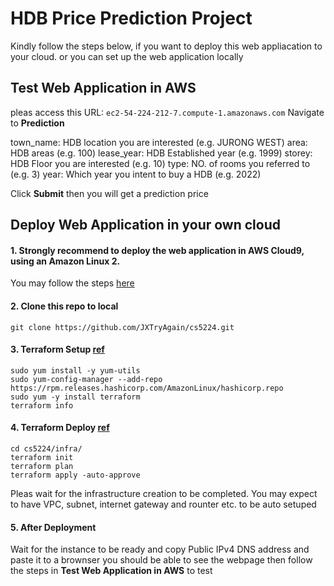 # HDB Price Prediction Project
  Kindly follow the steps below, if you want to deploy this web appliacation to your cloud. 
  or you can set up the web application locally
  
## Test Web Application in AWS
  pleas access this URL: `ec2-54-224-212-7.compute-1.amazonaws.com`
  Navigate to **Prediction**
  
  town_name: HDB location you are interested (e.g. JURONG WEST)
  area: HDB areas (e.g. 100)
  lease_year: HDB Established year (e.g. 1999)
  storey: HDB Floor you are interested (e.g. 10)
  type: NO. of rooms you referred to (e.g. 3)
  year: Which year you intent to buy a HDB (e.g. 2022)
  
  Click **Submit** then you will get a prediction price
  
 ## Deploy Web Application in your own cloud 
  #### 1. Strongly recommend to deploy the web application in **AWS Cloud9**, using an **Amazon Linux 2**. 
  You may follow the steps [here](https://docs.aws.amazon.com/cloud9/latest/user-guide/setup-express.html)
  #### 2. Clone this repo to local
  ```
  git clone https://github.com/JXTryAgain/cs5224.git
  ```
  #### 3. Terraform Setup [ref](https://learn.hashicorp.com/tutorials/terraform/install-cli)
  ```
  sudo yum install -y yum-utils
  sudo yum-config-manager --add-repo https://rpm.releases.hashicorp.com/AmazonLinux/hashicorp.repo
  sudo yum -y install terraform
  terraform info
  ```
  #### 4. Terraform Deploy [ref](https://www.terraform.io/docs/cli/run/index.html)
  ```
  cd cs5224/infra/
  terraform init
  terraform plan
  terraform apply -auto-approve
  ```
  Pleas wait for the infrastructure creation to be completed. You may expect to have VPC, subnet, internet gateway and rounter etc. to be auto setuped
  #### 5. After Deployment 
  Wait for the instance to be ready and copy Public IPv4 DNS address and paste it to a brownser
  you should be able to see the webpage
  then follow the steps in **Test Web Application in AWS** to test
